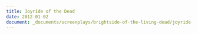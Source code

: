 ```yaml
---
title: Joyride of the Dead
date: 2012-01-02
document: _documents/screenplays/brightside-of-the-living-dead/joyride-of-the-dead
---
```

